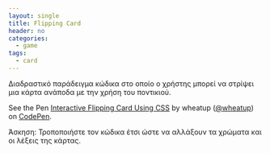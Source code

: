 ```yaml
---
layout: single
title: Flipping Card
header: no
categories:
  - game
tags:
  - card 
---
```

Διαδραστικό παράδειγμα κώδικα στο οποίο ο χρήστης μπορεί να στρίψει μια κάρτα ανάποδα με την χρήση του ποντικιού.

<p data-height="265" data-theme-id="0" data-slug-hash="XybeYd" data-default-tab="css,result" data-user="wheatup" data-pen-title="Interactive Flipping Card Using CSS" class="codepen">See the Pen <a href="https://codepen.io/wheatup/pen/XybeYd/">Interactive Flipping Card Using CSS</a> by wheatup (<a href="https://codepen.io/wheatup">@wheatup</a>) on <a href="https://codepen.io">CodePen</a>.</p>
<script async src="//assets.codepen.io/assets/embed/ei.js"></script>

Άσκηση: Τροποποιήστε τον κώδικα έτσι ώστε να αλλάξουν τα χρώματα και οι λέξεις της κάρτας.
